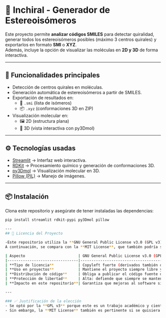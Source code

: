 # 🧬 Inchiral - Generador de Estereoisómeros

Este proyecto permite **analizar códigos SMILES** para detectar quiralidad, generar todos los estereoisómeros posibles (máximo 3 centros quirales) y exportarlos en formato **SMI** o **XYZ**.  
Además, incluye la opción de visualizar las moléculas en **2D y 3D** de forma interactiva.

---

## 🚀 Funcionalidades principales
- Detección de centros quirales en moléculas.
- Generación automática de estereoisómeros a partir de SMILES.
- Exportación de resultados en:
  - 📄 `.smi` (lista de isómeros)
  - 📦 `.xyz` (conformaciones 3D en ZIP)
- Visualización molecular en:
  - 🖼️ 2D (estructura plana)
  - 🔬 3D (vista interactiva con py3Dmol)

---

## ⚙️ Tecnologías usadas
- [Streamlit](https://streamlit.io/) → Interfaz web interactiva.
- [RDKit](https://www.rdkit.org/) → Procesamiento químico y generación de conformaciones 3D.
- [py3Dmol](https://pypi.org/project/py3Dmol/) → Visualización molecular en 3D.
- [Pillow (PIL)](https://pillow.readthedocs.io/en/stable/) → Manejo de imágenes.

---

## 📦 Instalación
Clona este repositorio y asegúrate de tener instaladas las dependencias:

```bash
pip install streamlit rdkit-pypi py3Dmol pillow

---
## 📄 Licencia del Proyecto

-Este repositorio utiliza la **GNU General Public License v3.0 (GPL v3)**.  
A continuación, se compara con la **MIT License**, que también podría ser pertinente para un proyecto de este tipo:

| Aspecto                        | GNU General Public License v3.0 (GPL v3)            | MIT License                                                                 |
|--------------------------------|-----------------------------------------------------|------------------------------------------------------------------------------|
| **Tipo de licencia**           | Copyleft fuerte (derivados también deben ser GPL).  | Permisiva (permite reutilización incluso en software privativo).             |
| **Uso en proyectos**           | Mantiene el proyecto siempre libre y abierto.       | Facilita máxima difusión, incluso en software cerrado.                       |
| **Distribución de código**     | Obliga a publicar el código fuente de cualquier modificación o derivado. | No obliga a publicar cambios ni derivados, solo mantener atribución.         |
| **Protección de libertad**     | Alta: defiende que siempre se mantenga open source. | Moderada: prioriza la flexibilidad sobre la obligación de compartir.         |
| **Impacto en este repositorio**| Garantiza que mejoras al software sigan siendo libres. | Permitiría que universidades, laboratorios o empresas usen/adapten sin liberar sus cambios. |

---

### ✅ Justificación de la elección
- Se optó por la **GPL v3** porque este es un trabajo académico y científico donde es importante que el conocimiento y las mejoras se compartan de forma abierta.  
- Sin embargo, la **MIT License** también es pertinente si se quisiera priorizar la adopción del código en la comunidad, sin importar si los derivados son cerrados o no.

